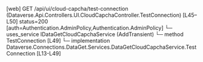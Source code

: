 [web] GET /api/ui/cloud-capcha/test-connection  (Dataverse.Api.Controllers.UI.CloudCapchaController.TestConnection)  [L45–L50] status=200 [auth=Authentication.AdminPolicy,Authentication.AdminPolicy]
  └─ uses_service IDataGetCloudCapchaService (AddTransient)
    └─ method TestConnection [L49]
      └─ implementation Dataverse.Connections.DataGet.Services.DataGetCloudCapchaService.TestConnection [L13-L49]

